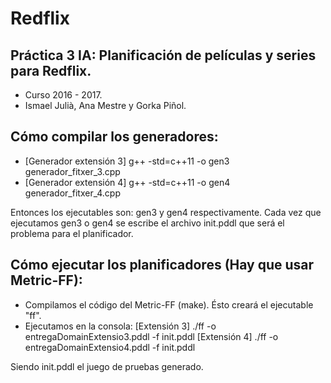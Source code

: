 # Redflix

## Práctica 3 IA: Planificación de películas y series para Redflix.
* Curso 2016 - 2017.
* Ismael Julià, Ana Mestre y Gorka Piñol.

## Cómo compilar los generadores:

 * [Generador extensión 3] g++ -std=c++11 -o gen3 generador_fitxer_3.cpp
 * [Generador extensión 4] g++ -std=c++11 -o gen4 generador_fitxer_4.cpp
 
 Entonces los ejecutables son: gen3 y gen4 respectivamente.
 Cada vez que ejecutamos gen3 o gen4 se escribe el archivo init.pddl que será el problema para el planificador.

## Cómo ejecutar los planificadores (Hay que usar Metric-FF):

* Compilamos el código del Metric-FF (make). Ésto creará el ejecutable "ff".
* Ejecutamos en la consola: 
    [Extensión 3] ./ff -o  entregaDomainExtensio3.pddl -f init.pddl
    [Extensión 4] ./ff -o  entregaDomainExtensio4.pddl -f init.pddl
    
 Siendo init.pddl el juego de pruebas generado.
